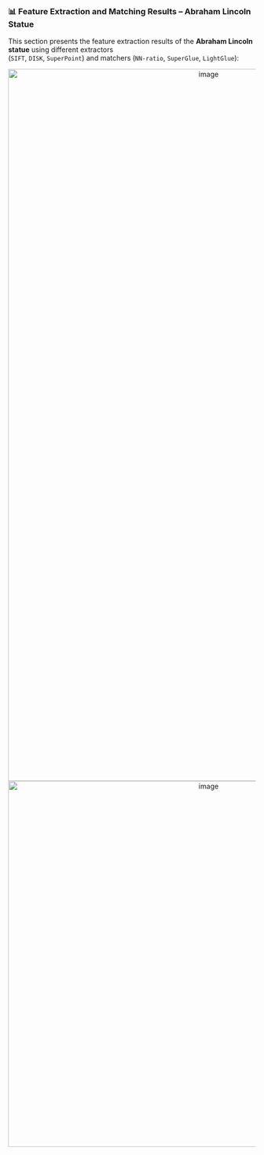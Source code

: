 ### 📊 Feature Extraction and Matching Results – Abraham Lincoln Statue

This section presents the feature extraction results of the **Abraham Lincoln statue** using different extractors  
(`SIFT`, `DISK`, `SuperPoint`) and matchers (`NN-ratio`, `SuperGlue`, `LightGlue`):
<div align="center">
<img width="800" height="1448" alt="image" src="https://github.com/user-attachments/assets/f3e26ae0-af9a-42b7-be18-46a17d06501a" />


<img width="800" height="744" alt="image" src="https://github.com/user-attachments/assets/3da2dd6a-5ecd-443a-9b2a-2a0bf4f44339" />

</div>
